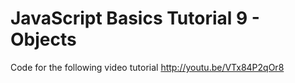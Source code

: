 JavaScript Basics Tutorial 9 - Objects
======================================

Code for the following video tutorial http://youtu.be/VTx84P2qOr8
